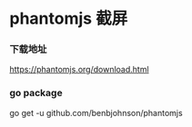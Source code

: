 phantomjs 截屏
===

### 下载地址

https://phantomjs.org/download.html


### go package
go get -u github.com/benbjohnson/phantomjs

